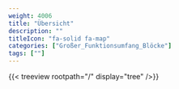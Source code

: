 ```yaml
---
weight: 4006
title: "Übersicht"
description: ""
titleIcon: "fa-solid fa-map"
categories: ["Großer_Funktionsumfang_Blöcke"]
tags: [""]
---
```


{{< treeview
    rootpath="/"
    display="tree"
/>}}
